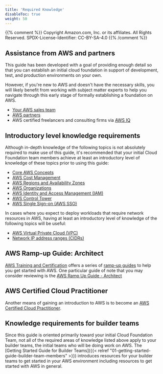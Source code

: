 ```yaml
---
title: 'Required Knowledge'
disableToc: true
weight: 50
---  
```


{{% comment %}}
Copyright Amazon.com, Inc. or its affiliates. All Rights Reserved.
SPDX-License-Identifier: CC-BY-SA-4.0
{{% /comment %}}

## Assistance from AWS and partners

This guide has been developed with a goal of providing enough detail so that you can establish an initial cloud foundation in support of development, test, and production environments on your own. 

However, if you're new to AWS and doesn't have the necessary skills, you will likely benefit from working with subject matter experts to help you navigate through this early stage of formally establishing a foundation on AWS.

* [Your AWS sales team](https://aws.amazon.com/contact-us/)
* [AWS partners](https://aws.amazon.com/partners/)
* AWS certified freelancers and consulting firms via [AWS IQ](https://iq.aws.amazon.com/)

## Introductory level knowledge requirements

Although in-depth knowledge of the following topics is not absolutely required to make use of this guide, it's recommended that your initial Cloud Foundation team members achieve at least an introductory level of knowledge of these topics prior to using this guide:

* [Core AWS Concepts](https://aws.amazon.com/getting-started/fundamentals-core-concepts)
* [AWS Cost Management](https://aws.amazon.com/blogs/aws-cost-management/beginners-guide-to-aws-cost-management/)
* [AWS Regions and Availability Zones](https://aws.amazon.com/about-aws/global-infrastructure/regions_az)
* [AWS Organizations](https://docs.aws.amazon.com/organizations/latest/userguide/orgs_getting-started.html)
* [AWS Identity and Access Management (IAM)](https://docs.aws.amazon.com/IAM/latest/UserGuide/introduction.html)
* [AWS Control Tower](https://docs.aws.amazon.com/controltower/latest/userguide/what-is-control-tower.html)
* [AWS Single Sign-on (AWS SSO)](https://docs.aws.amazon.com/singlesignon/latest/userguide/what-is.html)

In cases where you expect to deploy workloads that require network resources in AWS, having at least an introductory level of knowledge of the following topics will be useful:
* [AWS Virtual Private Cloud (VPC)](https://docs.aws.amazon.com/vpc/latest/userguide/what-is-amazon-vpc.html)
* [Network IP address ranges (CIDRs)](https://docs.aws.amazon.com/vpc/latest/userguide/VPC_Subnets.html)

## AWS Ramp-up Guide: Architect

[AWS Training and Certification](https://aws.amazon.com/training/) offers a series of [ramp-up guides](https://aws.amazon.com/training/course-descriptions/#Build_Your_AWS_Cloud_Knowledge_with_Ramp-Up_Guides) to help you get started with AWS. One particular guide of note that you may consider reviewing is the 
[AWS Ramp Up Guide - Architect](https://d1.awsstatic.com/training-and-certification/ramp-up_guides/Ramp-Up_Guide_Architect.pdf?achp_addrcs7)

## AWS Certified Cloud Practitioner

Another means of gaining an introduction to AWS is to become an [AWS Certified Cloud Practitioner](https://aws.amazon.com/certification/certified-cloud-practitioner/). 

## Knowledge requirements for builder teams

Since this guide is oriented primarily toward your initial Cloud Foundation Team, not all of the required areas of knowledge listed above apply to your builder teams, the initial teams who will be doing work on AWS.  The [Getting Started Guide for Builder Teams]({{< relref "01-getting-started-guide-builder-team-members" >}}) introduces resources for your builder teams to get started in your AWS environment including resources to get started with AWS in general.
